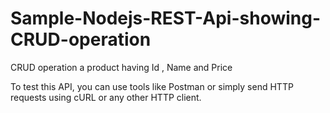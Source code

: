 # Sample-Nodejs-REST-Api-showing-CRUD-operation
CRUD operation a product having Id , Name and Price

To test this API, you can use tools like Postman or simply send HTTP requests using cURL or any other HTTP client.
